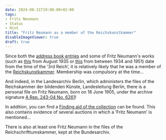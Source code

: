 ```yaml
---
date: 2024-08-31T19:08:00+02:00
tags:
- Fritz Neumann
- Status
- Hint
title: "Fritz Neumann as a member of the Reichskunstkammer"
disableImageViewer: true
draft: true
---
```


Since both the [address book entries](/en/post/fritz-neumann-address-book-berlin/) and some of Fritz Neumann's works (such as [this](/en/post/fritz-neumann-painting-genossenschaftsfamilie/) from August 1935 or [this](/en/post/rosenthal-fritz-neumann/) from between 1934 and 1951) date from the time of the ‘3rd Reich’, it is relatively likely that he was a member of the [Reichskunstkammer](https://de.wikipedia.org/wiki/Reichskammer_der_bildenden_K%C3%BCnste). Membership was compulsory at the time...

And indeed, in the Landesarchiv Berlin, which administers the files of the Reichskammer der bildenden Künste, Landesleitung Berlin, there is a personal file on Fritz Neumann, born on 18 June 1905, under the archive signature [A Rep. 243-04 No. 6261](http://www.landesarchiv-berlin.findbuch.net/#41205265702e203234332d3034x8709)!

In addition, you can find a [Finding aid of the collection](http://www.content.landesarchiv-berlin.de/php-bestand/arep243-04-pdf/arep243-04.pdf
) can be found. This also contains evidence of several auctions in which a ‘Fritz Neumann’ is mentioned...

There is also at least one Fritz Neumann in the files of the Reichschrifttumskammer, kept at the Bundesarchiv.

